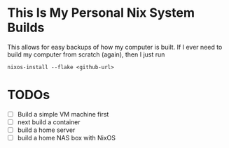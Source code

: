 # This Is My Personal Nix System Builds

This allows for easy backups of how my computer is built.
If I ever need to build my computer from scratch (again), then I just run 

```shell
nixos-install --flake <github-url>
```

# TODOs

- [ ] Build a simple VM machine first
- [ ] next build a container
- [ ] build a home server
- [ ] build a home NAS box with NixOS